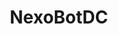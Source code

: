 # NexoBotDC<!DOCTYPE html>
<html lang="es">
<head>
    <meta charset="UTF-8">
    <meta name="viewport" content="width=device-width, initial-scale=1.0">
    <title>Discord Bot - Tu Bot Multifuncional</title>
    <style>
        * {
            margin: 0;
            padding: 0;
            box-sizing: border-box;
        }

        body {
            font-family: 'Segoe UI', Tahoma, Geneva, Verdana, sans-serif;
            background: linear-gradient(135deg, #667eea 0%, #764ba2 100%);
            color: #fff;
            overflow-x: hidden;
        }

        .container {
            max-width: 1200px;
            margin: 0 auto;
            padding: 0 20px;
        }

        /* Header */
        header {
            padding: 20px 0;
            background: rgba(0, 0, 0, 0.3);
            backdrop-filter: blur(10px);
            position: sticky;
            top: 0;
            z-index: 100;
        }

        nav {
            display: flex;
            justify-content: space-between;
            align-items: center;
        }

        .logo {
            font-size: 28px;
            font-weight: bold;
            display: flex;
            align-items: center;
            gap: 10px;
        }

        .logo-icon {
            width: 40px;
            height: 40px;
            background: linear-gradient(135deg, #667eea, #764ba2);
            border-radius: 50%;
            display: flex;
            align-items: center;
            justify-content: center;
            font-size: 24px;
        }

        nav ul {
            display: flex;
            list-style: none;
            gap: 30px;
        }

        nav a {
            color: #fff;
            text-decoration: none;
            transition: color 0.3s;
        }

        nav a:hover {
            color: #a78bfa;
        }

        /* Hero Section */
        .hero {
            text-align: center;
            padding: 100px 20px;
            animation: fadeIn 1s ease-in;
        }

        @keyframes fadeIn {
            from { opacity: 0; transform: translateY(20px); }
            to { opacity: 1; transform: translateY(0); }
        }

        .hero h1 {
            font-size: 56px;
            margin-bottom: 20px;
            text-shadow: 2px 2px 10px rgba(0,0,0,0.3);
        }

        .hero p {
            font-size: 24px;
            margin-bottom: 40px;
            opacity: 0.9;
        }

        .btn {
            display: inline-block;
            padding: 15px 40px;
            background: linear-gradient(135deg, #667eea, #764ba2);
            color: #fff;
            text-decoration: none;
            border-radius: 50px;
            font-size: 18px;
            font-weight: bold;
            transition: transform 0.3s, box-shadow 0.3s;
            box-shadow: 0 4px 15px rgba(0,0,0,0.3);
        }

        .btn:hover {
            transform: translateY(-3px);
            box-shadow: 0 6px 20px rgba(0,0,0,0.4);
        }

        .btn-secondary {
            background: rgba(255,255,255,0.2);
            backdrop-filter: blur(10px);
            margin-left: 20px;
        }

        /* Features Section */
        .features {
            padding: 80px 20px;
            background: rgba(0,0,0,0.2);
        }

        .features h2 {
            text-align: center;
            font-size: 42px;
            margin-bottom: 60px;
        }

        .features-grid {
            display: grid;
            grid-template-columns: repeat(auto-fit, minmax(280px, 1fr));
            gap: 30px;
        }

        .feature-card {
            background: rgba(255,255,255,0.1);
            backdrop-filter: blur(10px);
            padding: 30px;
            border-radius: 20px;
            transition: transform 0.3s, background 0.3s;
            border: 1px solid rgba(255,255,255,0.2);
        }

        .feature-card:hover {
            transform: translateY(-10px);
            background: rgba(255,255,255,0.15);
        }

        .feature-icon {
            font-size: 48px;
            margin-bottom: 20px;
        }

        .feature-card h3 {
            font-size: 24px;
            margin-bottom: 15px;
        }

        .feature-card p {
            opacity: 0.8;
            line-height: 1.6;
        }

        /* Commands Section */
        .commands {
            padding: 80px 20px;
        }

        .commands h2 {
            text-align: center;
            font-size: 42px;
            margin-bottom: 60px;
        }

        .command-category {
            background: rgba(255,255,255,0.1);
            backdrop-filter: blur(10px);
            padding: 30px;
            border-radius: 20px;
            margin-bottom: 30px;
            border: 1px solid rgba(255,255,255,0.2);
        }

        .command-category h3 {
            font-size: 28px;
            margin-bottom: 20px;
            display: flex;
            align-items: center;
            gap: 10px;
        }

        .command-list {
            display: grid;
            grid-template-columns: repeat(auto-fit, minmax(200px, 1fr));
            gap: 15px;
        }

        .command-item {
            background: rgba(255,255,255,0.05);
            padding: 15px;
            border-radius: 10px;
            border-left: 4px solid #a78bfa;
        }

        .command-item code {
            color: #a78bfa;
            font-weight: bold;
            font-size: 16px;
        }

        .command-item p {
            margin-top: 8px;
            font-size: 14px;
            opacity: 0.8;
        }

        /* Stats Section */
        .stats {
            padding: 80px 20px;
            background: rgba(0,0,0,0.2);
            text-align: center;
        }

        .stats-grid {
            display: grid;
            grid-template-columns: repeat(auto-fit, minmax(200px, 1fr));
            gap: 40px;
            max-width: 800px;
            margin: 0 auto;
        }

        .stat-item {
            background: rgba(255,255,255,0.1);
            backdrop-filter: blur(10px);
            padding: 40px;
            border-radius: 20px;
            border: 1px solid rgba(255,255,255,0.2);
        }

        .stat-number {
            font-size: 48px;
            font-weight: bold;
            color: #a78bfa;
            margin-bottom: 10px;
        }

        .stat-label {
            font-size: 18px;
            opacity: 0.8;
        }

        /* Footer */
        footer {
            padding: 40px 20px;
            text-align: center;
            background: rgba(0,0,0,0.3);
            backdrop-filter: blur(10px);
        }

        .social-links {
            margin-top: 20px;
            display: flex;
            justify-content: center;
            gap: 20px;
        }

        .social-links a {
            color: #fff;
            font-size: 24px;
            transition: color 0.3s;
        }

        .social-links a:hover {
            color: #a78bfa;
        }

        /* Responsive */
        @media (max-width: 768px) {
            .hero h1 {
                font-size: 36px;
            }

            .hero p {
                font-size: 18px;
            }

            nav ul {
                flex-direction: column;
                gap: 10px;
            }

            .btn-secondary {
                margin-left: 0;
                margin-top: 10px;
            }
        }

        /* Scroll Animation */
        .fade-in {
            opacity: 0;
            animation: fadeIn 1s ease-in forwards;
        }

        .fade-in.visible {
            opacity: 1;
        }
    </style>
</head>
<body>
    <!-- Header -->
    <header>
        <nav class="container">
            <div class="logo">
                <div class="logo-icon">🤖</div>
                <span>Discord Bot</span>
            </div>
            <ul>
                <li><a href="#inicio">Inicio</a></li>
                <li><a href="#caracteristicas">Características</a></li>
                <li><a href="#comandos">Comandos</a></li>
                <li><a href="#estadisticas">Estadísticas</a></li>
            </ul>
        </nav>
    </header>

    <!-- Hero Section -->
    <section id="inicio" class="hero">
        <div class="container">
            <h1>🤖 Bot Multifuncional</h1>
            <p>El bot todo-en-uno para tu servidor de Discord</p>
            <a href="#" class="btn" onclick="alert('Reemplaza este enlace con tu URL de invitación del bot')">Añadir a Discord</a>
            <a href="#comandos" class="btn btn-secondary">Ver Comandos</a>
        </div>
    </section>

    <!-- Features Section -->
    <section id="caracteristicas" class="features">
        <div class="container">
            <h2>✨ Características Principales</h2>
            <div class="features-grid">
                <div class="feature-card">
                    <div class="feature-icon">ℹ️</div>
                    <h3>Información</h3>
                    <p>Obtén información detallada de usuarios, servidor, avatares y más con comandos simples.</p>
                </div>

                <div class="feature-card">
                    <div class="feature-icon">🛡️</div>
                    <h3>Moderación</h3>
                    <p>Herramientas completas de moderación: kick, ban, mute, clear y sistema de advertencias.</p>
                </div>

                <div class="feature-card">
                    <div class="feature-icon">🎮</div>
                    <h3>Diversión</h3>
                    <p>Juegos, memes, dados, bola 8 mágica y mucho más para entretener a tu comunidad.</p>
                </div>

                <div class="feature-card">
                    <div class="feature-icon">🎨</div>
                    <h3>Utilidades</h3>
                    <p>Encuestas, recordatorios, calculadora y herramientas útiles para tu servidor.</p>
                </div>

                <div class="feature-card">
                    <div class="feature-icon">⚡</div>
                    <h3>Rápido y Eficiente</h3>
                    <p>Respuestas instantáneas con baja latencia. Optimizado para el mejor rendimiento.</p>
                </div>

                <div class="feature-card">
                    <div class="feature-icon">🔒</div>
                    <h3>Seguro</h3>
                    <p>Sistema de permisos robusto y protección contra uso indebido de comandos.</p>
                </div>
            </div>
        </div>
    </section>

    <!-- Commands Section -->
    <section id="comandos" class="commands">
        <div class="container">
            <h2>📚 Lista de Comandos</h2>

            <div class="command-category">
                <h3>ℹ️ Información</h3>
                <div class="command-list">
                    <div class="command-item">
                        <code>!ayuda</code>
                        <p>Muestra todos los comandos disponibles</p>
                    </div>
                    <div class="command-item">
                        <code>!info [@usuario]</code>
                        <p>Información detallada de un usuario</p>
                    </div>
                    <div class="command-item">
                        <code>!servidor</code>
                        <p>Estadísticas del servidor</p>
                    </div>
                    <div class="command-item">
                        <code>!avatar [@usuario]</code>
                        <p>Muestra el avatar de un usuario</p>
                    </div>
                    <div class="command-item">
                        <code>!ping</code>
                        <p>Verifica la latencia del bot</p>
                    </div>
                    <div class="command-item">
                        <code>!bot</code>
                        <p>Información del bot</p>
                    </div>
                </div>
            </div>

            <div class="command-category">
                <h3>🎮 Diversión</h3>
                <div class="command-list">
                    <div class="command-item">
                        <code>!dado [XdY]</code>
                        <p>Lanza dados (ej: 2d6)</p>
                    </div>
                    <div class="command-item">
                        <code>!8ball [pregunta]</code>
                        <p>Bola mágica 8</p>
                    </div>
                    <div class="command-item">
                        <code>!meme</code>
                        <p>Obtiene un meme aleatorio</p>
                    </div>
                    <div class="command-item">
                        <code>!chiste</code>
                        <p>Cuenta un chiste</p>
                    </div>
                    <div class="command-item">
                        <code>!flip</code>
                        <p>Lanza una moneda</p>
                    </div>
                    <div class="command-item">
                        <code>!elegir [opciones]</code>
                        <p>Elige entre opciones</p>
                    </div>
                </div>
            </div>

            <div class="command-category">
                <h3>🛡️ Moderación</h3>
                <div class="command-list">
                    <div class="command-item">
                        <code>!kick @usuario [razón]</code>
                        <p>Expulsa a un usuario</p>
                    </div>
                    <div class="command-item">
                        <code>!ban @usuario [razón]</code>
                        <p>Banea a un usuario</p>
                    </div>
                    <div class="command-item">
                        <code>!unban [ID]</code>
                        <p>Desbanea a un usuario</p>
                    </div>
                    <div class="command-item">
                        <code>!clear [cantidad]</code>
                        <p>Borra mensajes</p>
                    </div>
                    <div class="command-item">
                        <code>!mute @usuario [min]</code>
                        <p>Silencia a un usuario</p>
                    </div>
                    <div class="command-item">
                        <code>!unmute @usuario</code>
                        <p>Quita el silencio</p>
                    </div>
                </div>
            </div>

            <div class="command-category">
                <h3>🎨 Utilidades</h3>
                <div class="command-list">
                    <div class="command-item">
                        <code>!encuesta "?" op1 op2</code>
                        <p>Crea una encuesta</p>
                    </div>
                    <div class="command-item">
                        <code>!recordatorio [min] [msg]</code>
                        <p>Programa un recordatorio</p>
                    </div>
                    <div class="command-item">
                        <code>!calc [expresión]</code>
                        <p>Calculadora matemática</p>
                    </div>
                    <div class="command-item">
                        <code>!reverse [texto]</code>
                        <p>Invierte un texto</p>
                    </div>
                </div>
            </div>
        </div>
    </section>

    <!-- Stats Section -->
    <section id="estadisticas" class="stats">
        <div class="container">
            <h2>📊 Estadísticas</h2>
            <div class="stats-grid">
                <div class="stat-item">
                    <div class="stat-number" id="servers">1000+</div>
                    <div class="stat-label">Servidores</div>
                </div>
                <div class="stat-item">
                    <div class="stat-number" id="users">50K+</div>
                    <div class="stat-label">Usuarios</div>
                </div>
                <div class="stat-item">
                    <div class="stat-number" id="commands">40+</div>
                    <div class="stat-label">Comandos</div>
                </div>
            </div>
        </div>
    </section>

    <!-- Footer -->
    <footer>
        <div class="container">
            <p>&copy; 2024 Discord Bot. Todos los derechos reservados.</p>
            <p style="margin-top: 10px; opacity: 0.7;">Hecho con ❤️ usando discord.py</p>
            <div class="social-links">
                <a href="#" title="Discord">💬</a>
                <a href="#" title="GitHub">⚙️</a>
                <a href="#" title="Documentación">📚</a>
            </div>
        </div>
    </footer>

    <script>
        // Animación de números en estadísticas
        function animateNumber(id, start, end, duration) {
            const element = document.getElementById(id);
            const range = end - start;
            const increment = range / (duration / 16);
            let current = start;

            const timer = setInterval(() => {
                current += increment;
                if (current >= end) {
                    current = end;
                    clearInterval(timer);
                }
                element.textContent = Math.floor(current).toLocaleString() + '+';
            }, 16);
        }

        // Observer para animar cuando sea visible
        const observer = new IntersectionObserver((entries) => {
            entries.forEach(entry => {
                if (entry.isIntersecting) {
                    animateNumber('servers', 0, 1000, 2000);
                    animateNumber('users', 0, 50000, 2000);
                    animateNumber('commands', 0, 40, 2000);
                    observer.unobserve(entry.target);
                }
            });
        });

        observer.observe(document.querySelector('.stats'));

        // Smooth scroll
        document.querySelectorAll('a[href^="#"]').forEach(anchor => {
            anchor.addEventListener('click', function (e) {
                e.preventDefault();
                const target = document.querySelector(this.getAttribute('href'));
                if (target) {
                    target.scrollIntoView({
                        behavior: 'smooth'
                    });
                }
            });
        });
    </script>
</body>
                  </html>
